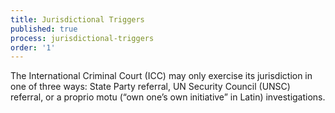 ```yaml
---
title: Jurisdictional Triggers
published: true
process: jurisdictional-triggers
order: '1'
---
```



The International Criminal Court (ICC) may only exercise its jurisdiction in one of three ways: State Party referral, UN Security Council (UNSC) referral, or a proprio motu (“own one’s own initiative” in Latin) investigations.